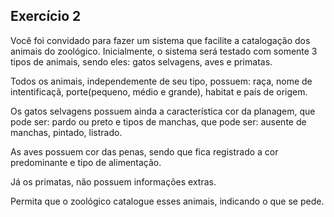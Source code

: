 ## Exercício 2

Você foi convidado para fazer um sistema que facilite a catalogação dos animais do zoológico.
Inicialmente, o sistema será testado com somente 3 tipos de animais, sendo eles: gatos selvagens, aves e primatas.

Todos os animais, independemente de seu tipo, possuem: raça, nome de intentificaçã, porte(pequeno, médio e grande), habitat e país de origem.

Os gatos selvagens possuem ainda a característica cor da planagem, que pode ser: pardo ou preto e tipos de manchas, que pode ser: ausente de manchas, pintado, listrado.

As aves possuem cor das penas, sendo que fica registrado a cor predominante e tipo de alimentação.

Já os primatas, não possuem informações extras.

Permita que o zoológico catalogue esses animais, indicando o que se pede.